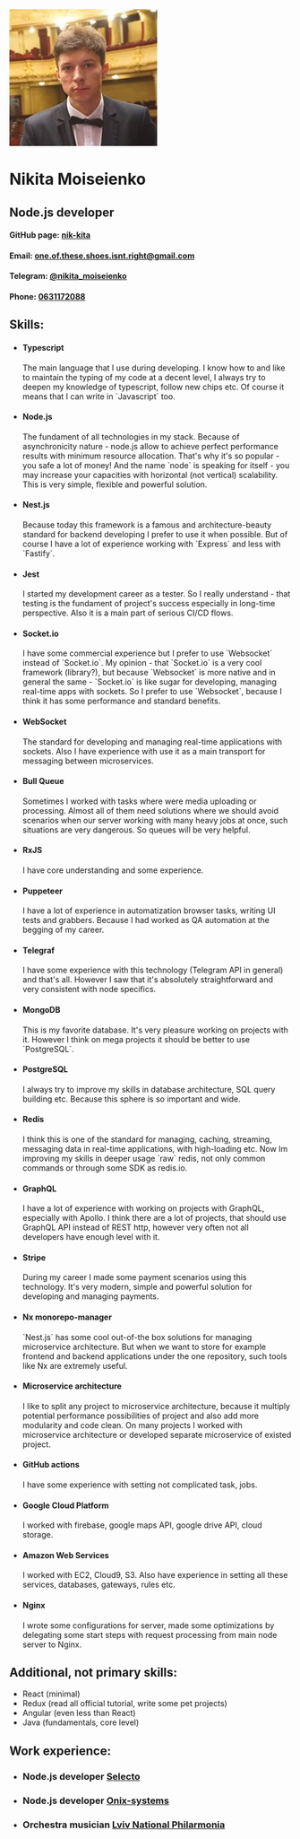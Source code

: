<link rel="stylesheet" href="styles.css" />
<div id="header" class="flex-container">
    <img id="in-opera.ava" src="in-opera.ava.png" />
    <div>
        <h1>Nikita Moiseienko</h1>
        <h2>Node.js developer</h2>
        <h4>GitHub page:
            <a href="https://github.com/nik-kita">nik-kita</a>
        </h4>
        <h4>Email:
            <a href="mailto: one.of.these.shoes.isnt.right@gmail.com">
                one.of.these.shoes.isnt.right@gmail.com
            </a>
        </h4>
        <h4>Telegram:
            <a href="https://t.me/nikita_moiseienko">
                @nikita_moiseienko
            </a>
        </h4>
        <h4>Phone:
            <a href="tel:+380631172088">0631172088</a>
        </h4>
    </div>
    <div>
    </div>
        <div>
    </div>
</div>

## Skills:
<div class="flex-container">
<ul>
    <li class="wrap">
        <h4>Typescript</H4>
        <p class="no-show">
The main language that I use during developing. I know how to and like to maintain the typing of my code at a decent level, I always try to deepen my knowledge of typescript, follow new chips etc. Of course it means that I can write in `Javascript` too.
        </p>
    </li>
    <li class="wrap">
        <h4>Node.js</h4>
        <p class="no-show">
The fundament of all technologies in my stack. Because of asynchronicity nature - node.js allow to achieve perfect performance results with minimum resource allocation. That's why it's so popular - you safe a lot of money! And the name `node` is speaking for itself - you may increase your capacities with horizontal (not vertical) scalability. This is very simple, flexible and powerful solution.  
        </p>
    </li>
    <li class="wrap">
        <h4>Nest.js</h4>
            <p class="no-show">
Because today this framework is a famous and architecture-beauty standard for backend developing I prefer to use it when possible. But of course I have a lot of experience working with `Express` and less with `Fastify`.
            </p>
    </li>
    <li class="wrap">
        <h4>Jest</h4>
        <p class="no-show">
I started my development career as a tester. So I really understand - that testing is the fundament of project's success especially in long-time perspective. Also it is a main part of serious CI/CD flows.
        </p>
    </li>
    <li class="wrap">
        <h4>Socket.io</h4>
        <p class="no-show">
I have some commercial experience but I prefer to use `Websocket` instead of `Socket.io`. My opinion - that `Socket.io` is a very cool framework (library?), but because `Websocket` is more native and in general the same - `Socket.io` is like sugar for developing, managing real-time apps with sockets. So I prefer to use `Websocket`, because I think it has some performance and standard benefits. 
        </p>
    </li>
    <li class="wrap">
        <h4>WebSocket</h4>
        <p class="no-show">
The standard for developing and managing real-time applications with sockets. Also I have experience with use it as a main transport for messaging between microservices.
        </p>
    </li>
</ul>
<ul>
    <li class="wrap">
        <h4>Bull Queue</h4>
        <p class="no-show">
Sometimes I worked with tasks where were media uploading or processing. Almost all of them need solutions where we should avoid scenarios when our server working with many heavy jobs at once, such situations are very dangerous. So queues will be very helpful. 
        </p>
    </li>
    <li class="wrap">
        <h4>RxJS</h4>
        <p class="no-show">
I have core understanding and some experience.
        </p>
    </li>
        <li class="wrap">
        <h4>Puppeteer</h4>
        <p class="no-show">
I have a lot of experience in automatization browser tasks, writing UI tests and grabbers. Because I had worked as QA automation at the begging of my career.
        </p>
    </li>
        <li class="wrap">
        <h4>Telegraf</h4>
        <p class="no-show">
I have some experience with this technology (Telegram API in general) and that's all. However I saw that it's absolutely straightforward and very consistent with node specifics.   
        </p>
    </li>
    <li class="wrap">
        <h4>MongoDB</h4>
        <p class="no-show">
This is my favorite database. It's very pleasure working on projects with it. However I think on mega projects it should be better to use `PostgreSQL`.
        </p>
    </li>
    <li class="wrap">
        <h4>PostgreSQL</h4>
        <p class="no-show">
I always try to improve my skills in database architecture, SQL query building etc. Because this sphere is so important and wide. 
        </p>
    </li>
    <li class="wrap">
        <h4>Redis</h4>
        <p class="no-show">
I think this is one of the standard for managing, caching, streaming, messaging data in real-time applications, with high-loading etc. Now Im improving my skills in deeper usage `raw` redis, not only common commands or through some SDK as redis.io. 
        </p>
    </li>
    <li class="wrap">
        <h4>GraphQL</h4>
        <p class="no-show">
I have a lot of experience with working on projects with GraphQL, especially with Apollo. I think there are a lot of projects, that should use GraphQL API instead of REST http, however very often not all developers have enough level with it.
        </p>
    </li>
</ul>
<ul>
    <li class="wrap">
        <h4>Stripe</h4>
        <p class="no-show">
During my career I made some payment scenarios using this technology. It's very modern, simple and powerful solution for developing and managing payments. 
        </p>
    </li>
    <li class="wrap">
        <h4>Nx monorepo-manager</h4>
        <p class="no-show">
`Nest.js` has some cool out-of-the box solutions for managing microservice architecture. But when we want to store for example frontend and backend applications under the one repository, such tools like Nx are extremely useful.
        </p>
    </li>
    <li class="wrap">
        <h4>Microservice architecture</h4>
        <p class="no-show">
I like to split any project to microservice architecture, because it multiply potential performance possibilities of project and also add more modularity and code clean. On many projects I worked with microservice architecture or developed separate microservice of existed project. 
        </p>
    </li>
    <li class="wrap">
        <h4>GitHub actions</h4>
        <p class="no-show">
I have some experience with setting not complicated task, jobs.
        </p>
    </li>
    <li class="wrap">
        <h4>Google Cloud Platform</h4>
        <p class="no-show">
I worked with firebase, google maps API, google drive API, cloud storage.
        </p>
    </li>
    <li class="wrap">
        <h4>Amazon Web Services</h4>
        <p class="no-show">
I worked with EC2, Cloud9, S3. Also have experience in setting all these services, databases, gateways, rules etc.
        </p>
    </li>
    <li>
        <h4>Nginx</h4>
        <p class="no-show">
I wrote some configurations for server, made some optimizations by delegating some start steps with request processing from main node server to Nginx.
        </p>
    </li>
</ul>
</div>

<div class="wrap">
<h2>Additional, not primary skills:</h2>

<div class="no-show">
<ul>

<li> React (minimal)</li>
<li> Redux (read all official tutorial, write some pet projects)</li>
<li> Angular (even less than React)</li>
<li> Java (fundamentals, core level)</li>
</div>

## Work experience:

- ### Node.js developer [Selecto](#)
- ### Node.js developer [Onix-systems](#)
- ### Orchestra musician [Lviv National Philarmonia](#)
